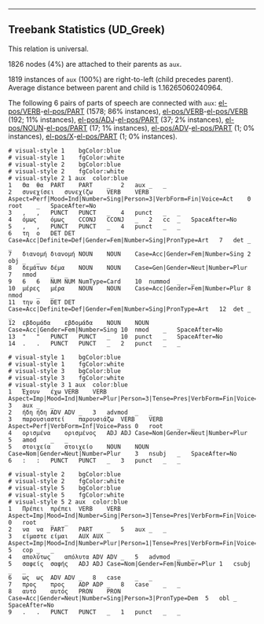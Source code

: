 

--------------------------------------------------------------------------------

## Treebank Statistics (UD_Greek)

This relation is universal.

1826 nodes (4%) are attached to their parents as `aux`.

1819 instances of `aux` (100%) are right-to-left (child precedes parent).
Average distance between parent and child is 1.16265060240964.

The following 6 pairs of parts of speech are connected with `aux`: [el-pos/VERB]()-[el-pos/PART]() (1578; 86% instances), [el-pos/VERB]()-[el-pos/VERB]() (192; 11% instances), [el-pos/ADJ]()-[el-pos/PART]() (37; 2% instances), [el-pos/NOUN]()-[el-pos/PART]() (17; 1% instances), [el-pos/ADV]()-[el-pos/PART]() (1; 0% instances), [el-pos/X]()-[el-pos/PART]() (1; 0% instances).


~~~ conllu
# visual-style 1	bgColor:blue
# visual-style 1	fgColor:white
# visual-style 2	bgColor:blue
# visual-style 2	fgColor:white
# visual-style 2 1 aux	color:blue
1	Θα	θα	PART	PART	_	2	aux	_	_
2	συνεχίσει	συνεχίζω	VERB	VERB	Aspect=Perf|Mood=Ind|Number=Sing|Person=3|VerbForm=Fin|Voice=Act	0	root	_	SpaceAfter=No
3	,	,	PUNCT	PUNCT	_	4	punct	_	_
4	όμως	όμως	CCONJ	CCONJ	_	2	cc	_	SpaceAfter=No
5	,	,	PUNCT	PUNCT	_	4	punct	_	_
6	τη	ο	DET	DET	Case=Acc|Definite=Def|Gender=Fem|Number=Sing|PronType=Art	7	det	_	_
7	διανομή	διανομή	NOUN	NOUN	Case=Acc|Gender=Fem|Number=Sing	2	obj	_	_
8	δεμάτων	δέμα	NOUN	NOUN	Case=Gen|Gender=Neut|Number=Plur	7	nmod	_	_
9	6	6	NUM	NUM	NumType=Card	10	nummod	_	_
10	μέρες	μέρα	NOUN	NOUN	Case=Acc|Gender=Fem|Number=Plur	8	nmod	_	_
11	την	ο	DET	DET	Case=Acc|Definite=Def|Gender=Fem|Number=Sing|PronType=Art	12	det	_	_
12	εβδομάδα	εβδομάδα	NOUN	NOUN	Case=Acc|Gender=Fem|Number=Sing	10	nmod	_	SpaceAfter=No
13	"	"	PUNCT	PUNCT	_	10	punct	_	SpaceAfter=No
14	.	.	PUNCT	PUNCT	_	2	punct	_	_

~~~


~~~ conllu
# visual-style 1	bgColor:blue
# visual-style 1	fgColor:white
# visual-style 3	bgColor:blue
# visual-style 3	fgColor:white
# visual-style 3 1 aux	color:blue
1	Έχουν	έχω	VERB	VERB	Aspect=Imp|Mood=Ind|Number=Plur|Person=3|Tense=Pres|VerbForm=Fin|Voice=Act	3	aux	_	_
2	ήδη	ήδη	ADV	ADV	_	3	advmod	_	_
3	παρουσιαστεί	παρουσιάζω	VERB	VERB	Aspect=Perf|VerbForm=Inf|Voice=Pass	0	root	_	_
4	ορισμένα	ορισμένος	ADJ	ADJ	Case=Nom|Gender=Neut|Number=Plur	5	amod	_	_
5	στοιχεία	στοιχείο	NOUN	NOUN	Case=Nom|Gender=Neut|Number=Plur	3	nsubj	_	SpaceAfter=No
6	:	:	PUNCT	PUNCT	_	3	punct	_	_

~~~


~~~ conllu
# visual-style 2	bgColor:blue
# visual-style 2	fgColor:white
# visual-style 5	bgColor:blue
# visual-style 5	fgColor:white
# visual-style 5 2 aux	color:blue
1	Πρέπει	πρέπει	VERB	VERB	Aspect=Imp|Mood=Ind|Number=Sing|Person=3|Tense=Pres|VerbForm=Fin|Voice=Act	0	root	_	_
2	να	να	PART	PART	_	5	aux	_	_
3	είμαστε	είμαι	AUX	AUX	Aspect=Imp|Mood=Ind|Number=Plur|Person=1|Tense=Pres|VerbForm=Fin|Voice=Pass	5	cop	_	_
4	απολύτως	απόλυτα	ADV	ADV	_	5	advmod	_	_
5	σαφείς	σαφής	ADJ	ADJ	Case=Nom|Gender=Fem|Number=Plur	1	csubj	_	_
6	ως	ως	ADV	ADV	_	8	case	_	_
7	προς	προς	ADP	ADP	_	8	case	_	_
8	αυτό	αυτός	PRON	PRON	Case=Acc|Gender=Neut|Number=Sing|Person=3|PronType=Dem	5	obl	_	SpaceAfter=No
9	.	.	PUNCT	PUNCT	_	1	punct	_	_

~~~


